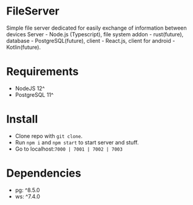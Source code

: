 # FileServer
Simple file server dedicated for easily exchange of information between devices
Server - Node.js (Typescript), file system addon - rust(future), database - PostgreSQL(future), client - React.js, client for android - Kotlin(future).

# Requirements
* NodeJS 12^
* PostgreSQL 11^

# Install
* Clone repo with `git clone`. 
* Run `npm i` and `npm start` to start server and stuff.
* Go to localhost:<code>7000 | 7001 | 7002 | 7003 </code>

# Dependencies
* pg: ^8.5.0
* ws: ^7.4.0
